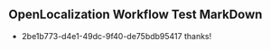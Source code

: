 ## OpenLocalization Workflow Test MarkDown
* 2be1b773-d4e1-49dc-9f40-de75bdb95417 thanks!

<!--HONumber=Jul16_HO5-->


